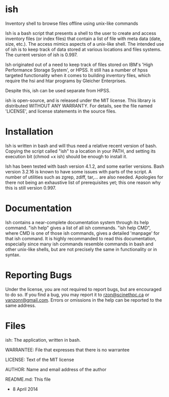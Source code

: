ish
===

Inventory shell to browse files offline using unix-like commands


Ish is a bash script that presents a shell to the user to create and
access inventory files (or index files) that contain a list of file
with meta data (date, size, etc.).  The access mimics aspects of a
unix-like shell.  The intended use of ish is to keep track of data
stored at various locations and files systems.  The current version
of ish is 0.997.

Ish originated out of a need to keep track of files stored on IBM's 
'High Performance Storage System', or HPSS.  It still has a number 
of hpss targeted functionality when it comes to building inventory 
files, which require the hsi and htar programs by Gleicher 
Enterprises.  

Despite this, ish can be used separate from HPSS. 

ish is open-source, and is released under the MIT license. This
library is distributed WITHOUT ANY WARRANTY. For details, see the file
named 'LICENSE', and license statements in the source files.

Installation
============

Ish is written in bash and will thus need a relative recent version of
bash.  Copying the script called "ish" to a location in your PATH, and 
setting its execution bit (chmod +x ish) should be enough to install it.

Ish has been tested with bash version 4.1.2, and some earlier
versions.  Bash version 3.2.16 is known to have some issues with parts
of the script.  A number of utilities such as zgrep, zdiff, tar,... 
are also needed.  Apologies for there not being an exhaustive list
of prerequisites yet; this one reason why this is still version 0.997.

Documentation
=============

Ish contains a near-complete documentation system through its help
command. "ish help" gives a list of all ish commands. "ish help CMD",
where CMD is one of those ish commands, gives a detailed 'manpage' for
that ish command.  It is highly recommanded to read this
documentation, especially since many ish commands resemble commands in
bash and other unix-like shells, but are not precisely the same
in functionality or in syntax.

Reporting Bugs
==============

Under the license, you are not required to report bugs, but are
encouraged to do so.  If you find a bug, you may report it to
rzon@scinethpc.ca or vanzonr@gmail.com. Errors or omissions in the
help can be reported to the same address.

Files
=====

ish:                The application, written in bash.

WARRANTEE:          File that expresses that there is no warrantee

LICENSE:            Text of the MIT license

AUTHOR:             Name and email address of the author

README.md:          This file

- 8 April 2014 
